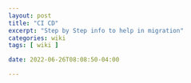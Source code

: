 ```yaml
---
layout: post
title: "CI CD"
excerpt: "Step by Step info to help in migration"
categories: wiki
tags: [ wiki ]

date: 2022-06-26T08:08:50-04:00

---
```

